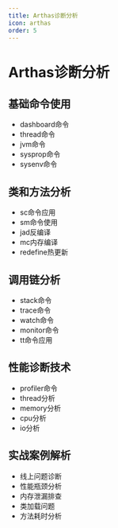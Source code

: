 ```yaml
---
title: Arthas诊断分析
icon: arthas
order: 5
---
```


# Arthas诊断分析

## 基础命令使用
- dashboard命令
- thread命令
- jvm命令
- sysprop命令
- sysenv命令

## 类和方法分析
- sc命令应用
- sm命令使用
- jad反编译
- mc内存编译
- redefine热更新

## 调用链分析
- stack命令
- trace命令
- watch命令
- monitor命令
- tt命令应用

## 性能诊断技术
- profiler命令
- thread分析
- memory分析
- cpu分析
- io分析

## 实战案例解析
- 线上问题诊断
- 性能瓶颈分析
- 内存泄漏排查
- 类加载问题
- 方法耗时分析
